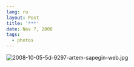 ```yaml
---
lang: ru
layout: Post
title: '***'
date: Nov 7, 2008
tags:
  - photos
---
```


![2008-10-05-5d-9297-artem-sapegin-web.jpg](upload://2008-10-05-5d-9297-artem-sapegin-web.jpg)

